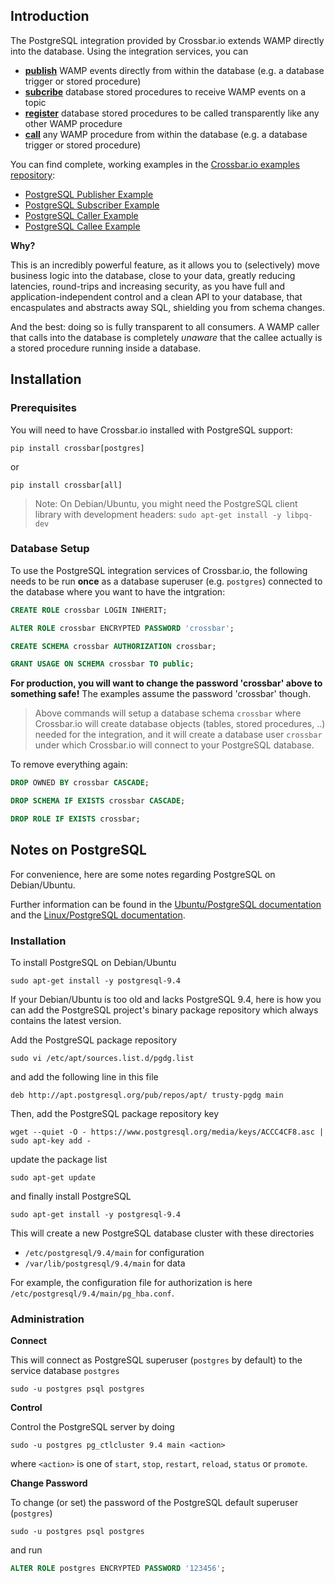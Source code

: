 ## Introduction

The PostgreSQL integration provided by Crossbar.io extends WAMP directly into the database. Using the integration services, you can

* **[publish](PostgreSQL-Integration-Publisher)** WAMP events directly from within the database (e.g. a database trigger or stored procedure)
* **[subcribe](PostgreSQL-Integration-Subscriber)** database stored procedures to receive WAMP events on a topic
* **[register](PostgreSQL-Integration-Callee)** database stored procedures to be called transparently like any other WAMP procedure
* **[call](PostgreSQL-Integration-Caller)** any WAMP procedure from within the database (e.g. a database trigger or stored procedure)

You can find complete, working examples in the [Crossbar.io examples repository](https://github.com/crossbario/crossbarexamples/):

* [PostgreSQL Publisher Example](https://github.com/crossbario/crossbarexamples/tree/master/database/postgresql/publisher)
* [PostgreSQL Subscriber Example](https://github.com/crossbario/crossbarexamples/tree/master/database/postgresql/subscriber)
* [PostgreSQL Caller Example](https://github.com/crossbario/crossbarexamples/tree/master/database/postgresql/caller)
* [PostgreSQL Callee Example](https://github.com/crossbario/crossbarexamples/tree/master/database/postgresql/callee)

**Why?**

This is an incredibly powerful feature, as it allows you to (selectively) move business logic into the database, close to your data, greatly reducing latencies, round-trips and increasing security, as you have full and application-independent control and a clean API to your database, that encaspulates and abstracts away SQL, shielding you from schema changes.

And the best: doing so is fully transparent to all consumers. A WAMP caller that calls into the database is completely *unaware* that the callee actually is a stored procedure running inside a database.


## Installation

### Prerequisites

You will need to have Crossbar.io installed with PostgreSQL support:

```console
pip install crossbar[postgres]
```

or

```console
pip install crossbar[all]
```

> Note: On Debian/Ubuntu, you might need the PostgreSQL client library with development headers: `sudo apt-get install -y libpq-dev`


### Database Setup

To use the PostgreSQL integration services of Crossbar.io, the following needs to be run **once** as a database superuser (e.g. `postgres`) connected to the database where you want to have the intgration:

```sql
CREATE ROLE crossbar LOGIN INHERIT;

ALTER ROLE crossbar ENCRYPTED PASSWORD 'crossbar';

CREATE SCHEMA crossbar AUTHORIZATION crossbar;

GRANT USAGE ON SCHEMA crossbar TO public;
```

**For production, you will want to change the password 'crossbar' above to something safe!** The examples assume the password 'crossbar' though.

> Above commands will setup a database schema `crossbar` where Crossbar.io will create database objects (tables, stored procedures, ..) needed for the integration, and it will create a database user `crossbar` under which Crossbar.io will connect to your PostgreSQL database.

To remove everything again:

```sql
DROP OWNED BY crossbar CASCADE;

DROP SCHEMA IF EXISTS crossbar CASCADE;

DROP ROLE IF EXISTS crossbar;
```

## Notes on PostgreSQL

For convenience, here are some notes regarding PostgreSQL on Debian/Ubuntu.

Further information can be found in the [Ubuntu/PostgreSQL documentation](https://help.ubuntu.com/community/PostgreSQL) and the [Linux/PostgreSQL documentation](http://www.postgresql.org/download/linux/ubuntu/).

### Installation

To install PostgreSQL on Debian/Ubuntu

```console
sudo apt-get install -y postgresql-9.4
```

If your Debian/Ubuntu is too old and lacks PostgreSQL 9.4, here is how you can add the PostgreSQL project's binary package repository which always contains the latest version.

Add the PostgreSQL package repository

```console
sudo vi /etc/apt/sources.list.d/pgdg.list
```

and add the following line in this file

```
deb http://apt.postgresql.org/pub/repos/apt/ trusty-pgdg main
```

Then, add the PostgreSQL package repository key

```console
wget --quiet -O - https://www.postgresql.org/media/keys/ACCC4CF8.asc | sudo apt-key add -
```

update the package list

```console
sudo apt-get update
```

and finally install PostgreSQL

```console
sudo apt-get install -y postgresql-9.4
```

This will create a new PostgreSQL database cluster with these directories

* `/etc/postgresql/9.4/main` for configuration
* `/var/lib/postgresql/9.4/main` for data

For example, the configuration file for authorization is here `/etc/postgresql/9.4/main/pg_hba.conf`.

### Administration

**Connect**

This will connect as PostgreSQL superuser (`postgres` by default) to the service database `postgres`

```console
sudo -u postgres psql postgres
```

**Control**

Control the PostgreSQL server by doing

```console
sudo -u postgres pg_ctlcluster 9.4 main <action>
```

where `<action>` is one of `start`, `stop`, `restart`, `reload`, `status` or `promote`.

**Change Password**

To change (or set) the password of the PostgreSQL default superuser (`postgres`)

```console
sudo -u postgres psql postgres
```

and run

```sql
ALTER ROLE postgres ENCRYPTED PASSWORD '123456';
```
